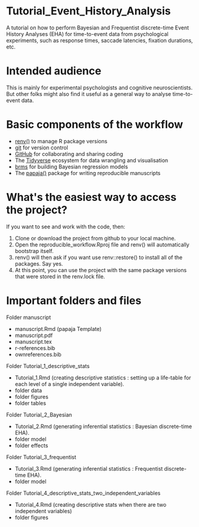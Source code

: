 # Tutorial_Event_History_Analysis
A tutorial on how to perform Bayesian and Frequentist discrete-time Event History Analyses (EHA) for time-to-event data from psychological experiments, such as response times, saccade latencies, fixation durations, etc.

# Intended audience
This is mainly for experimental psychologists and cognitive neuroscientists.
But other folks might also find it useful as a general way to analyse time-to-event data.

# Basic components of the workflow

- [renv()](https://rstudio.github.io/renv/articles/renv.html) to manage R package versions
- [git](https://git-scm.com/book/en/v2/Getting-Started-About-Version-Control) for version control
- [GitHub](https://github.com/) for collaborating and sharing coding
- The [Tidyverse](https://www.tidyverse.org/) ecosystem for data wrangling and visualisation 
- [brms](https://paul-buerkner.github.io/brms/) for building Bayesian regression models
- The [papaja()](https://frederikaust.com/papaja_man/) package for writing reproducible manuscripts

# What's the easiest way to access the project?
If you want to see and work with the code, then:

1. Clone or download the project from github to your local machine.
2. Open the reproducible_workflow.Rproj file and renv() will automatically bootstrap itself.
3. renv() will then ask if you want use renv::restore() to install all of the packages. Say yes.
4. At this point, you can use the project with the same package versions that were stored in the renv.lock file.

# Important folders and files

Folder manuscript 
- manuscript.Rmd (papaja Template)
- manuscript.pdf
- manuscript.tex
- r-references.bib
- ownreferences.bib

Folder Tutorial_1_descriptive_stats
- Tutorial_1.Rmd (creating descriptive statistics : setting up a life-table for each level of a single independent variable).
- folder data
- folder figures
- folder tables

Folder Tutorial_2_Bayesian 
- Tutorial_2.Rmd (generating inferential statistics : Bayesian discrete-time EHA).
- folder model
- folder effects

Folder Tutorial_3_frequentist 
- Tutorial_3.Rmd (generating inferential statistics : Frequentist discrete-time EHA).
- folder model

Folder Tutorial_4_descriptive_stats_two_independent_variables
- Tutorial_4.Rmd (creating descriptive stats when there are two independent variables)
- folder figures


